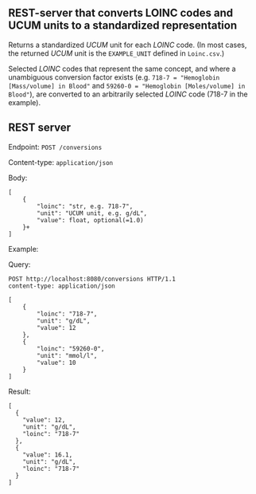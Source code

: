 ## REST-server that converts LOINC codes and UCUM units to a standardized representation

Returns a standardized *UCUM* unit for each *LOINC* code. (In most cases, the
returned *UCUM* unit is the `EXAMPLE_UNIT` defined in `Loinc.csv`.)

Selected *LOINC* codes that represent the same concept, and where a unambiguous
conversion factor exists (e.g. `718-7 = "Hemoglobin [Mass/volume] in Blood"` and
`59260-0 = "Hemoglobin [Moles/volume] in Blood"`), are converted to an arbitrarily
selected *LOINC* code (718-7 in the example).

## REST server
Endpoint: `POST /conversions`

Content-type: `application/json`

Body:
```
[
    {
		"loinc": "str, e.g. 718-7",
		"unit": "UCUM unit, e.g. g/dL",
		"value": float, optional(=1.0)
	}+
]
```

Example:

Query:
```
POST http://localhost:8080/conversions HTTP/1.1
content-type: application/json

[
    {
        "loinc": "718-7",
        "unit": "g/dL",
        "value": 12
    },
    {
        "loinc": "59260-0",
        "unit": "mmol/l",
        "value": 10
    }
]
```

Result:
```
[
  {
    "value": 12,
    "unit": "g/dL",
    "loinc": "718-7"
  },
  {
    "value": 16.1,
    "unit": "g/dL",
    "loinc": "718-7"
  }
]
```

